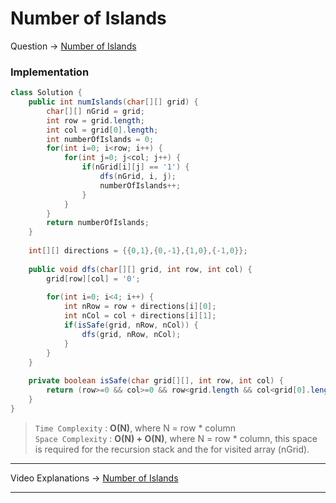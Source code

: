 # Number of Islands
Question -> [Number of Islands](https://leetcode.com/problems/number-of-islands/)    

### Implementation
```java
class Solution {
    public int numIslands(char[][] grid) {
        char[][] nGrid = grid;
        int row = grid.length;
        int col = grid[0].length;
        int numberOfIslands = 0;
        for(int i=0; i<row; i++) {
            for(int j=0; j<col; j++) {
                if(nGrid[i][j] == '1') {
                    dfs(nGrid, i, j);
                    numberOfIslands++;
                }
            }
        }
        return numberOfIslands;
    }
    
    int[][] directions = {{0,1},{0,-1},{1,0},{-1,0}};
    
    public void dfs(char[][] grid, int row, int col) {
        grid[row][col] = '0';
        
        for(int i=0; i<4; i++) {
            int nRow = row + directions[i][0];
            int nCol = col + directions[i][1];
            if(isSafe(grid, nRow, nCol)) {
                dfs(grid, nRow, nCol);
            }
        }
    }
    
    private boolean isSafe(char grid[][], int row, int col) {
        return (row>=0 && col>=0 && row<grid.length && col<grid[0].length && grid[row][col]=='1');
    }
}
```
> `Time Complexity` : **O(N)**, where N = row * column      
> `Space Complexity` : **O(N) + O(N)**, where N = row * column, this space is required for the recursion stack and the for visited array (nGrid). 
---
Video Explanations -> [Number of Islands](https://www.youtube.com/watch?v=ErPZFxugYkI)   
<hr>
